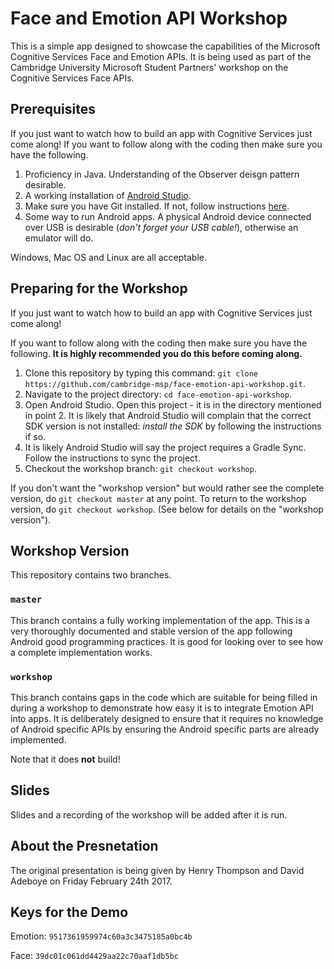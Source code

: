 # Face and Emotion API Workshop

This is a simple app designed to showcase the capabilities of the Microsoft Cognitive Services Face and
Emotion APIs. It is being used as part of the Cambridge University Microsoft Student Partners' workshop on
the Cognitive Services Face APIs.

## Prerequisites

If you just want to watch how to build an app with Cognitive Services just come along! If you want to follow along with the coding then make sure you have the following.

1. Proficiency in Java. Understanding of the Observer deisgn pattern desirable.
2. A working installation of [Android Studio](https://developer.android.com/studio/index.html).
3. Make sure you have Git installed. If not, follow instructions [here](https://git-scm.com/book/en/v2/Getting-Started-Installing-Git).
4. Some way to run Android apps. A physical Android device connected over USB is desirable (_don't forget your USB cable!_), otherwise an emulator will do.

Windows, Mac OS and Linux are all acceptable.

## Preparing for the Workshop

If you just want to watch how to build an app with Cognitive Services just come along!

If you want to follow along with the coding then make sure you have the following. __It is highly recommended you do this before coming along.__

1. Clone this repository by typing this command: `git clone https://github.com/cambridge-msp/face-emotion-api-workshop.git`.
2. Navigate to the project directory: `cd face-emotion-api-workshop`.
3. Open Android Studio. Open this project - it is in the directory mentioned in point 2. It is likely that Android Studio will complain that the correct SDK version is not installed: _install the SDK_ by following the instructions if so.
4. It is likely Android Studio will say the project requires a Gradle Sync. Follow the instructions to sync the project.
5. Checkout the workshop branch: `git checkout workshop`.

If you don't want the "workshop version" but would rather see the complete version, do `git checkout master` at any point. To return to the workshop version, do `git checkout workshop`. (See below for details on the "workshop version").

## Workshop Version

This repository contains two branches.

### `master`

This branch contains a fully working implementation of the app.  This is a very thoroughly documented and stable
version of the app following Android good programming practices. It is good for looking over to see how a
complete implementation works.

### `workshop`

This branch contains gaps in the code which are suitable for being filled in during a workshop
to demonstrate how easy it is to integrate Emotion API into apps. It is deliberately designed to ensure
that it requires no knowledge of Android specific APIs by ensuring the Android specific parts are already
implemented.

Note that it does __not__ build!

## Slides

Slides and a recording of the workshop will be added after it is run.

## About the Presnetation

The original presentation is being given by Henry Thompson and David Adeboye on Friday February 24th 2017.

## Keys for the Demo

Emotion: `9517361959974c60a3c3475185a0bc4b`

Face: `39dc01c061dd4429aa22c70aaf1db5bc`
